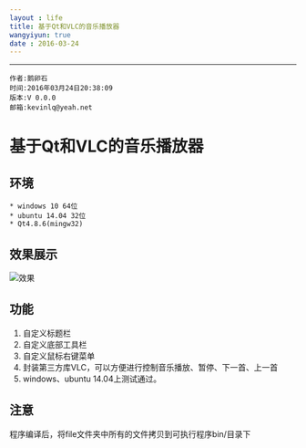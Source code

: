```yaml
---
layout : life
title: 基于Qt和VLC的音乐播放器
wangyiyun: true
date : 2016-03-24
---
```


******

    作者:鹅卵石
    时间:2016年03月24日20:38:09
    版本:V 0.0.0
    邮箱:kevinlq@yeah.net

<!-- more -->


# 基于Qt和VLC的音乐播放器

## 环境
	* windows 10 64位
	* ubuntu 14.04 32位
	* Qt4.8.6(mingw32)

## 效果展示

![效果](/image/project.png)

## 功能

1. 自定义标题栏
2. 自定义底部工具栏
3. 自定义鼠标右键菜单
4. 封装第三方库VLC，可以方便进行控制音乐播放、暂停、下一首、上一首
5. windows、ubuntu 14.04上测试通过。

## 注意


程序编译后，将file文件夹中所有的文件拷贝到可执行程序bin/目录下